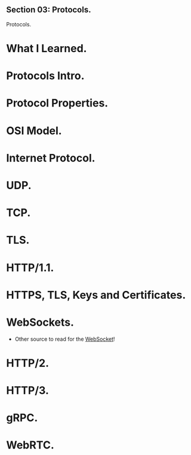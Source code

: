 ## Section 03: Protocols.

Protocols.

# What I Learned.

# Protocols Intro.
# Protocol Properties.
# OSI Model.
# Internet Protocol.
# UDP.
# TCP.
# TLS.
# HTTP/1.1.
# HTTPS, TLS, Keys and Certificates.
# WebSockets.

- Other source to read for the [WebSocket](https://developer.mozilla.org/en-US/docs/Web/API/WebSockets_API/Writing_WebSocket_servers)!

# HTTP/2.
# HTTP/3.
# gRPC.
# WebRTC.